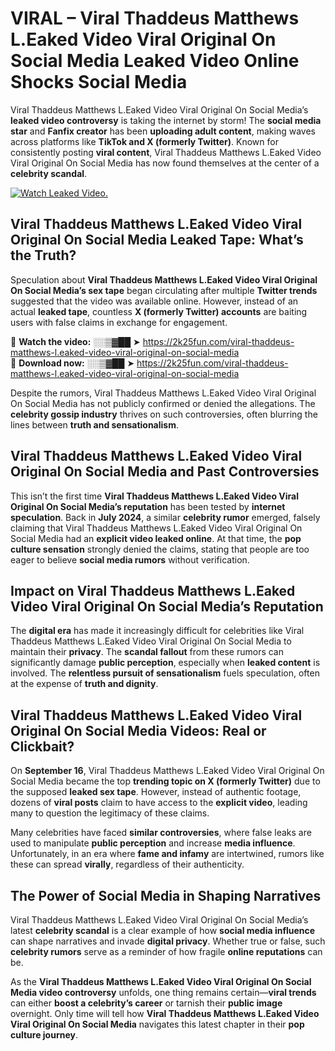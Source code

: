 # VIRAL – Viral Thaddeus Matthews L.Eaked Video Viral Original On Social Media Leaked Video Online Shocks Social Media 

Viral Thaddeus Matthews L.Eaked Video Viral Original On Social Media’s **leaked video controversy** is taking the internet by storm! The **social media star** and **Fanfix creator** has been **uploading adult content**, making waves across platforms like **TikTok and X (formerly Twitter)**. Known for consistently posting **viral content**, Viral Thaddeus Matthews L.Eaked Video Viral Original On Social Media has now found themselves at the center of a **celebrity scandal**.  

[![Watch Leaked Video.](https://miro.medium.com/v2/resize:fit:828/format:webp/1*cilzJN44JGOrTw9NJCrNHA.gif "Watch Leaked Video")](https://2k25fun.com/viral-thaddeus-matthews-l.eaked-video-viral-original-on-social-media)

## **Viral Thaddeus Matthews L.Eaked Video Viral Original On Social Media Leaked Tape: What’s the Truth?**  
Speculation about **Viral Thaddeus Matthews L.Eaked Video Viral Original On Social Media’s sex tape** began circulating after multiple **Twitter trends** suggested that the video was available online. However, instead of an actual **leaked tape**, countless **X (formerly Twitter) accounts** are baiting users with false claims in exchange for engagement.  

🔹 **Watch the video:** ░░▒▓██ ➤ https://2k25fun.com/viral-thaddeus-matthews-l.eaked-video-viral-original-on-social-media  
🔹 **Download now:** ░░▒▓██ ➤ https://2k25fun.com/viral-thaddeus-matthews-l.eaked-video-viral-original-on-social-media  

Despite the rumors, Viral Thaddeus Matthews L.Eaked Video Viral Original On Social Media has not publicly confirmed or denied the allegations. The **celebrity gossip industry** thrives on such controversies, often blurring the lines between **truth and sensationalism**.  

## **Viral Thaddeus Matthews L.Eaked Video Viral Original On Social Media and Past Controversies**  
This isn’t the first time **Viral Thaddeus Matthews L.Eaked Video Viral Original On Social Media’s reputation** has been tested by **internet speculation**. Back in **July 2024**, a similar **celebrity rumor** emerged, falsely claiming that Viral Thaddeus Matthews L.Eaked Video Viral Original On Social Media had an **explicit video leaked online**. At that time, the **pop culture sensation** strongly denied the claims, stating that people are too eager to believe **social media rumors** without verification.  

## **Impact on Viral Thaddeus Matthews L.Eaked Video Viral Original On Social Media’s Reputation**  
The **digital era** has made it increasingly difficult for celebrities like Viral Thaddeus Matthews L.Eaked Video Viral Original On Social Media to maintain their **privacy**. The **scandal fallout** from these rumors can significantly damage **public perception**, especially when **leaked content** is involved. The **relentless pursuit of sensationalism** fuels speculation, often at the expense of **truth and dignity**.  

## **Viral Thaddeus Matthews L.Eaked Video Viral Original On Social Media Videos: Real or Clickbait?**  
On **September 16**, Viral Thaddeus Matthews L.Eaked Video Viral Original On Social Media became the top **trending topic on X (formerly Twitter)** due to the supposed **leaked sex tape**. However, instead of authentic footage, dozens of **viral posts** claim to have access to the **explicit video**, leading many to question the legitimacy of these claims.  

Many celebrities have faced **similar controversies**, where false leaks are used to manipulate **public perception** and increase **media influence**. Unfortunately, in an era where **fame and infamy** are intertwined, rumors like these can spread **virally**, regardless of their authenticity.  

## **The Power of Social Media in Shaping Narratives**  
Viral Thaddeus Matthews L.Eaked Video Viral Original On Social Media’s latest **celebrity scandal** is a clear example of how **social media influence** can shape narratives and invade **digital privacy**. Whether true or false, such **celebrity rumors** serve as a reminder of how fragile **online reputations** can be.  

As the **Viral Thaddeus Matthews L.Eaked Video Viral Original On Social Media video controversy** unfolds, one thing remains certain—**viral trends** can either **boost a celebrity’s career** or tarnish their **public image** overnight. Only time will tell how **Viral Thaddeus Matthews L.Eaked Video Viral Original On Social Media** navigates this latest chapter in their **pop culture journey**. 